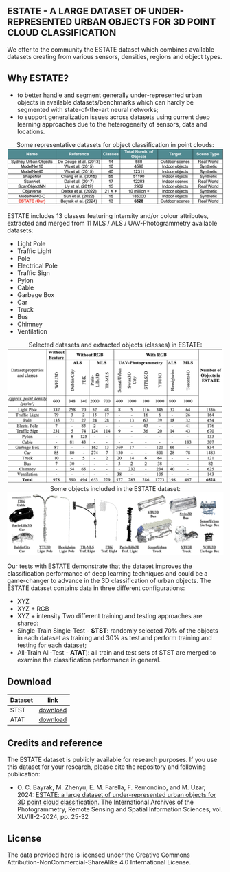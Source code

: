 ## ESTATE - A LARGE DATASET OF UNDER-REPRESENTED URBAN OBJECTS FOR 3D POINT CLOUD CLASSIFICATION

We offer to the community the ESTATE dataset which combines available datasets creating from various sensors, densities, regions and object types. 

## Why ESTATE?
- to better handle and segment generally under-represented urban objects in available datasets/benchmarks which can hardly be segmented with state-of-the-art neural networks;
- to support generalization issues across datasets using current deep learning approaches due to the heterogeneity of sensors, data and locations.

<center>Some representative datasets for object classification in point clouds:
<img src="https://github.com/3DOM-FBK/ESTATE/blob/master/sota.png">
</center>

ESTATE includes 13 classes featuring intensity and/or colour attributes, extracted and merged from 11 MLS / ALS / UAV-Photogrammetry available datasets:
- Light Pole
- Traffic Light
- Pole
- Electrical Pole
- Traffic Sign
- Pylon
- Cable
- Garbage Box
- Car
- Truck
- Bus
- Chimney
- Ventilation

<center>
Selected datasets and extracted objects (classes) in ESTATE:
<img src="https://raw.githubusercontent.com/3DOM-FBK/ESTATE/master/estate_classes.png">
</center>

<center>
Some objects included in the ESTATE dataset:
<img src="https://raw.githubusercontent.com/3DOM-FBK/ESTATE/master/estate.png">
</center>

Our tests with ESTATE demonstrate that the dataset improves the classification performance of deep learning techniques and could be a game-changer to advance in the 3D classification of urban objects.
The ESTATE dataset contains data in three different configurations: 
- XYZ 
- XYZ + RGB
- XYZ + intensity
Two different training and testing approaches are shared:
- Single-Train Single-Test - **STST**: randomly selected 70% of the objects in each dataset as training and 30% as test and perform training and testing for each dataset;
- All-Train All-Test - **ATAT**): all train and test sets of STST are merged to examine the classification performance in general.


## Download
|  Dataset | link |
|---|---|
|  STST | <a href="https://drive.google.com/drive/folders/12fJYh1dJ2Z0_XM9chfdBrpATVPL_z4XB?usp=drive_link">download</a>|
|  ATAT | <a href="https://drive.google.com/drive/folders/18w5ilOIlrd2NjDAEz68RYNIDxLBBqNEs?usp=drive_link">download</a>|


## Credits and reference
The ESTATE dataset is publicly available for research purposes. If you use this dataset for your research, please cite the repository and following publication: 
- O. C. Bayrak, M. Zhenyu, E. M. Farella, F. Remondino, and M. Uzar, 2024: <a href="https://isprs-archives.copernicus.org/articles/XLVIII-2-2024/25/2024/" target=page>ESTATE: a large dataset of under-represented urban objects for 3D point cloud classification</a>. The International Archives of the Photogrammetry, Remote Sensing and Spatial Information Sciences, vol. XLVIII-2-2024, pp. 25-32


## License
The data provided here is licensed under the Creative Commons Attribution-NonCommercial-ShareAlike 4.0 International License.



